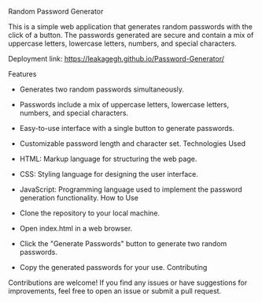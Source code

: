 Random Password Generator

This is a simple web application that generates random passwords with the click of a button. The passwords generated are secure and contain a mix of uppercase letters, lowercase letters, numbers, and special characters.

Deployment link: https://leakagegh.github.io/Password-Generator/

Features

* Generates two random passwords simultaneously.
* Passwords include a mix of uppercase letters, lowercase letters, numbers, and special characters.
* Easy-to-use interface with a single button to generate passwords.
* Customizable password length and character set.
Technologies Used

* HTML: Markup language for structuring the web page.
* CSS: Styling language for designing the user interface.
* JavaScript: Programming language used to implement the password generation functionality.
How to Use

* Clone the repository to your local machine.
* Open index.html in a web browser.
* Click the "Generate Passwords" button to generate two random passwords.
* Copy the generated passwords for your use.
Contributing

Contributions are welcome! If you find any issues or have suggestions for improvements, feel free to open an issue or submit a pull request.
